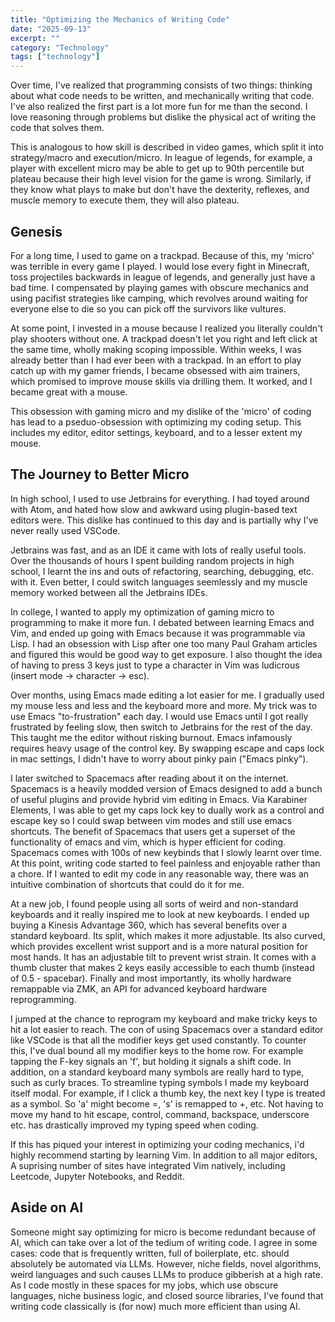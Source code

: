 ```yaml
---
title: "Optimizing the Mechanics of Writing Code"
date: "2025-09-13"
excerpt: ""
category: "Technology"
tags: ["technology"]
---
```


Over time, I've realized that programming consists of two things: thinking about what code needs to be written, and mechanically writing that code. I've also realized the first part is a lot more fun for me than the second. I love reasoning through problems but dislike the physical act of writing the code that solves them.

This is analogous to how skill is described in video games, which split it into strategy/macro and execution/micro. In league of legends, for example, a player with excellent micro may be able to get up to 90th percentile but plateau because their high level vision for the game is wrong. Similarly, if they know what plays to make but don't have the dexterity, reflexes, and muscle memory to execute them, they will also plateau.

## Genesis

For a long time, I used to game on a trackpad. Because of this, my 'micro' was terrible in every game I played. I would lose every fight in Minecraft, toss projectiles backwards in league of legends, and generally just have a bad time. I compensated by playing games with obscure mechanics and using pacifist strategies like camping, which revolves around waiting for everyone else to die so you can pick off the survivors like vultures.

At some point, I invested in a mouse because I realized you literally couldn't play shooters without one. A trackpad doesn't let you right and left click at the same time, wholly making scoping impossible. Within weeks, I was already better than I had ever been with a trackpad. In an effort to play catch up with my gamer friends, I became obsessed with aim trainers, which promised to improve mouse skills via drilling them. It worked, and I became great with a mouse.

This obsession with gaming micro and my dislike of the 'micro' of coding has lead to a pseduo-obsession with optimizing my coding setup. This includes my editor, editor settings, keyboard, and to a lesser extent my mouse.

## The Journey to Better Micro

In high school, I used to use Jetbrains for everything. I had toyed around with Atom, and hated how slow and awkward using plugin-based text editors were. This dislike has continued to this day and is partially why I've never really used VSCode. 

Jetbrains was fast, and as an IDE it came with lots of really useful tools. Over the thousands of hours I spent building random projects in high school, I learnt the ins and outs of refactoring, searching, debugging, etc. with it. Even better, I could switch languages seemlessly and my muscle memory worked between all the Jetbrains IDEs. 

In college, I wanted to apply my optimization of gaming micro to programming to make it more fun. I debated between learning Emacs and Vim, and ended up going with Emacs because it was programmable via Lisp. I had an obsession with Lisp after one too many Paul Graham articles and figured this would be good way to get exposure. I also thought the idea of having to press 3 keys just to type a character in Vim was ludicrous (insert mode -> character -> esc). 

Over months, using Emacs made editing a lot easier for me. I gradually used my mouse less and less and the keyboard more and more. My trick was to use Emacs "to-frustration" each day. I would use Emacs until I got really frustrated by feeling slow, then switch to Jetbrains for the rest of the day. This taught me the editor without risking burnout. Emacs infamously requires heavy usage of the control key. By swapping escape and caps lock in mac settings, I didn't have to worry about pinky pain ("Emacs pinky").

I later switched to Spacemacs after reading about it on the internet. Spacemacs is a heavily modded version of Emacs designed to add a bunch of useful plugins and provide hybrid vim editing in Emacs. Via Karabiner Elements, I was able to get my caps lock key to dually work as a control and escape key so I could swap between vim modes and still use emacs shortcuts. The benefit of Spacemacs that users get a superset of the functionality of emacs and vim, which is hyper efficient for coding. Spacemacs comes with 100s of new keybinds that I slowly learnt over time. At this point, writing code started to feel painless and enjoyable rather than a chore. If I wanted to edit my code in any reasonable way, there was an intuitive combination of shortcuts that could do it for me.

At a new job, I found people using all sorts of weird and non-standard keyboards and it really inspired me to look at new keyboards. I ended up buying a Kinesis Advantage 360, which has several benefits over a standard keyboard. Its split, which makes it more adjustable. Its also curved, which provides excellent wrist support and is a more natural position for most hands. It has an adjustable tilt to prevent wrist strain. It comes with a thumb cluster that makes 2 keys easily accessible to each thumb (instead of 0.5 - spacebar). Finally and most importantly, its wholly hardware remappable via ZMK, an API for advanced keyboard hardware reprogramming.

I jumped at the chance to reprogram my keyboard and make tricky keys to hit a lot easier to reach. The con of using Spacemacs over a standard editor like VSCode is that all the modifier keys get used constantly. To counter this, I've dual bound all my modifier keys to the home row. For example tapping the F-key signals an 'f', but holding it signals a shift code. In addition, on a standard keyboard many symbols are really hard to type, such as curly braces. To streamline typing symbols I made my keyboard itself modal. For example, if I click a thumb key, the next key I type is treated as a symbol. So 'a' might become =, 's' is remapped to +, etc. Not having to move my hand to hit escape, control, command, backspace, underscore etc. has drastically improved my typing speed when coding.


If this has piqued your interest in optimizing your coding mechanics, i'd highly recommend starting by learning Vim. In addition to all major editors, A suprising number of sites have integrated Vim natively, including Leetcode, Jupyter Notebooks, and Reddit.

## Aside on AI

Someone might say optimizing for micro is become redundant because of AI, which can take over a lot of the tedium of writing code. I agree in some cases: code that is frequently written, full of boilerplate, etc. should absolutely be automated via LLMs. However, niche fields, novel algorithms, weird languages and such causes LLMs to produce gibberish at a high rate. As I code mostly in these spaces for my jobs, which use obscure languages, niche business logic, and closed source libraries, I've found that writing code classically is (for now) much more efficient than using AI.